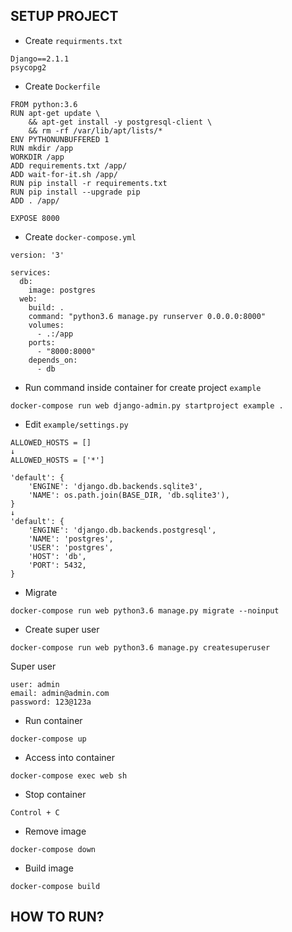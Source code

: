 ## SETUP PROJECT
- Create `requirments.txt`
```
Django==2.1.1
psycopg2
```
- Create `Dockerfile`
```
FROM python:3.6
RUN apt-get update \
    && apt-get install -y postgresql-client \
    && rm -rf /var/lib/apt/lists/*
ENV PYTHONUNBUFFERED 1
RUN mkdir /app
WORKDIR /app
ADD requirements.txt /app/
ADD wait-for-it.sh /app/
RUN pip install -r requirements.txt
RUN pip install --upgrade pip
ADD . /app/

EXPOSE 8000
```
- Create `docker-compose.yml`
```
version: '3'

services:
  db:
    image: postgres
  web:
    build: .
    command: "python3.6 manage.py runserver 0.0.0.0:8000"
    volumes:
      - .:/app
    ports:
      - "8000:8000"
    depends_on:
      - db
```
- Run command inside container for create project `example`
```
docker-compose run web django-admin.py startproject example .
```
- Edit `example/settings.py`
```
ALLOWED_HOSTS = []
↓
ALLOWED_HOSTS = ['*']
```
```
'default': {
    'ENGINE': 'django.db.backends.sqlite3',
    'NAME': os.path.join(BASE_DIR, 'db.sqlite3'),
}
↓
'default': {
    'ENGINE': 'django.db.backends.postgresql',
    'NAME': 'postgres',
    'USER': 'postgres',
    'HOST': 'db',
    'PORT': 5432,
}
```
- Migrate
```
docker-compose run web python3.6 manage.py migrate --noinput
```
- Create super user
```
docker-compose run web python3.6 manage.py createsuperuser
```
Super user
```
user: admin
email: admin@admin.com
password: 123@123a
```
- Run container
```
docker-compose up
```
- Access into container
```
docker-compose exec web sh
```
- Stop container
```
Control + C
```
- Remove image
```
docker-compose down
```
- Build image
```
docker-compose build
```
## HOW TO RUN?
